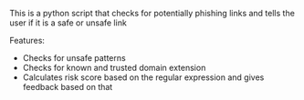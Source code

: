  This is a python script that checks for potentially phishing links and tells the user if it is a safe or unsafe link

 Features:
 - Checks for unsafe patterns
 - Checks for known and trusted domain extension
 - Calculates risk score based on the regular expression and gives feedback based on that
